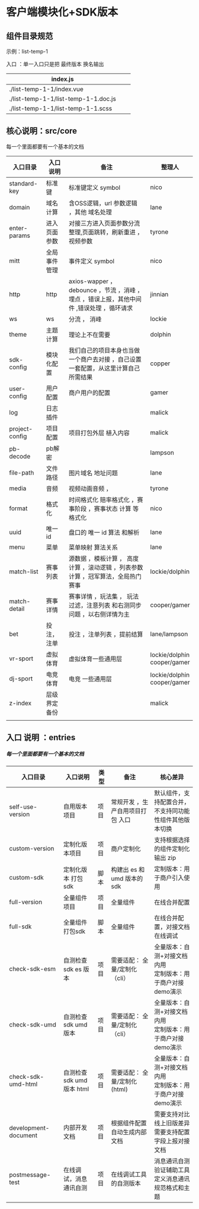 # 客户端模块化+SDK版本

## 组件目录规范

示例：list-temp-1

入口 ：单一入口只是把 最终版本 换名输出 

| index.js                             |      |      |
| ------------------------------------ | ---- | ---- |
| ./list-temp-1-1/index.vue            |      |      |
| ./list-temp-1-1/list-temp-1-1.doc.js |      |      |
| ./list-temp-1-1/list-temp-1-1.scss   |      |      |



## 核心说明：src/core

 每一个里面都要有一个基本的文档

| 入口目录       | 入口说明     | 备注                                                         | 整理人                           |
| -------------- | ------------ | ------------------------------------------------------------ | -------------------------------- |
| standard-key   | 标准键       | 标准键定义  symbol                                           | nico                             |
| domain         | 域名计算     | 含OSS逻辑，url 参数逻辑  ，其他 域名处理                     | lane                             |
| enter-params   | 进入页面参数 | 对接三方进入页面参数分流整理,页面跳转，刷新重进 ，视频参数   | tyrone                           |
| mitt           | 全局事件管理 | 事件定义 symbol                                              | nico                             |
| http           | http         | axios-wapper ， debounce ，节流 ，消峰 ，埋点 ，错误上报，其他中间件 ,错误处理 ，循环请求 | jinnian                          |
| ws             | ws           | 分流 ， 消峰                                                 | lockie                           |
| theme          | 主题计算     | 理论上不在需要                                               | dolphin                          |
| sdk-config     | 模块化配置   | 我们自己的项目本身也当做一个商户去对接 ，自己设置一套配置，从这里计算自己所需结果 | copper                           |
| user-config    | 用户配置     | 商户用户的配置                                               | gamer                            |
| log            | 日志插件     |                                                              | malick                           |
| project-config | 项目配置     | 项目打包外层 植入内容                                        | malick                           |
| pb-decode      | pb解密       |                                                              | lampson                          |
| file-path      | 文件路径     | 图片域名 地址问题                                            | lane                             |
| media          | 音频         | 视频动画音频 ，                                              | tyrone                           |
| format        | 格式化       | 时间格式化   赔率格式化 ，赛事阶段 ，赛事状态 计算 等 格式化 | nico                             |
| uuid           | 唯一id       | 盘口的 唯一 id 算法  和解析                                  | lane                             |
| menu           | 菜单         | 菜单映射 算法关系                                            | lane                             |
| match-list     | 赛事列表     | 源数据 ，模板计算  ， 高度计算 ，滚动逻辑  ，列表参数计算  ，冠军算法，全局热门赛事 | lockie/dolphin                   |
| match-detail   | 赛事详情     | 赛事详情  ，玩法集  ， 玩法过滤，注意列表 和右测同步问题 ，以右侧详情为主 | cooper/gamer                     |
| bet            | 投注，注单   | 投注 ，注单列表 ，提前结算                                   | lane/lampson                     |
| vr-sport       | 虚拟体育     | 虚拟体育一些通用层                                           | lockie/dolphin<br />cooper/gamer |
| dj-sport       | 电竞体育     | 电竞 一些通用层                                              | lockie/dolphin<br />cooper/gamer |
| z-index        | 层级界定备份 |                                                              | malick                           |
|                |              |                                                              |                                  |




## 入口 说明  ：entries

#####  每一个里面都要有一个基本的文档

| 入口目录             | 入口说明                  | 类型 | 备注                             | 核心差异                                                     |
| -------------------- | ------------------------- | ---- | -------------------------------- | ------------------------------------------------------------ |
| self-use-version     | 自用版本项目              | 项目 | 常规开发 ，生产自用项目打包 入口 | 默认组件，支持配置合并，<br />不支持同功能性组件其他版本切换 |
| custom-version       | 定制化版本项目            | 项目 | 商户定制化                       | 支持根据选择的组件定制化输出 zip                             |
| custom-sdk           | 定制化版本 打包sdk        | 脚本 | 构建出 es 和 umd 版本的 sdk      | 定制版本：用于商户引入使用                                   |
| full-version         | 全量组件项目              | 项目 | 全量组件                         | 在线合并配置                                                 |
| full-sdk             | 全量组件 打包sdk          | 脚本 | 全量组件                         | 在线合并配置，对接文档在线调试                               |
| check-sdk-esm         | 自测检查sdk  es 版本      | 项目 | 需要适配：  全量/定制化 （cli）  | 全量版本：自测+对接文档内用<br />定制版本：用于商户对接demo演示 |
| check-sdk-umd        | 自测检查sdk umd 版本      | 项目 | 需要适配：  全量/定制化（cli）   | 全量版本：自测+对接文档内用<br />定制版本：用于商户对接demo演示 |
| check-sdk-umd-html   | 自测检查sdk umd 版本 html | 项目 | 需要适配：  全量/定制化(html)    | 全量版本：自测+对接文档内用<br />定制版本：用于商户对接demo演示 |
| development-document | 内部开发文档              | 项目 | 根据组件配置自动生成内部文档     | 需要支持对比线上旧版差异<br />需要支持配置字段上报对接文档   |
| postmessage-test     | 在线调试，消息通讯自测    | 项目 | 在线调试工具的自测版本           | 消息通讯自测验证辅助工具<br />定义消息通讯规范格式和主题     |

